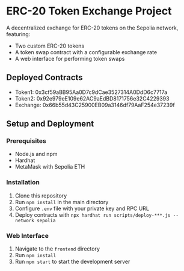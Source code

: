 # ERC-20 Token Exchange Project

A decentralized exchange for ERC-20 tokens on the Sepolia network, featuring:

- Two custom ERC-20 tokens
- A token swap contract with a configurable exchange rate
- A web interface for performing token swaps

## Deployed Contracts

- Token1: 0x3cf59aBB95Aa0D7c9dCae3527314A0DdD6c7717a
- Token2: 0x92e979eE109e62AC9aEdBD8171756e32C4229393
- Exchange: 0x66b55d43C25900EB09a3146df79AaF254e37239f

## Setup and Deployment

### Prerequisites
- Node.js and npm
- Hardhat
- MetaMask with Sepolia ETH

### Installation
1. Clone this repository
2. Run `npm install` in the main directory
3. Configure `.env` file with your private key and RPC URL
4. Deploy contracts with `npx hardhat run scripts/deploy-***.js --network sepolia`

### Web Interface
1. Navigate to the `frontend` directory
2. Run `npm install`
3. Run `npm start` to start the development server
